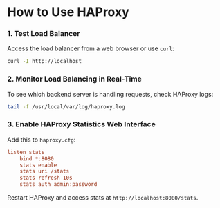 # **How to Use HAProxy**

### **1. Test Load Balancer**
Access the load balancer from a web browser or use `curl`:
```bash
curl -I http://localhost
```

### **2. Monitor Load Balancing in Real-Time**
To see which backend server is handling requests, check HAProxy logs:
```bash
tail -f /usr/local/var/log/haproxy.log
```

### **3. Enable HAProxy Statistics Web Interface**
Add this to `haproxy.cfg`:
```ini
listen stats
    bind *:8080
    stats enable
    stats uri /stats
    stats refresh 10s
    stats auth admin:password
```
Restart HAProxy and access stats at `http://localhost:8080/stats`.
